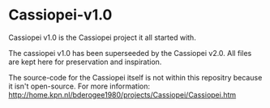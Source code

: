 # Cassiopei-v1.0
Cassiopei v1.0 is the Cassiopei project it all started with.

The cassiopei v1.0 has been superseeded by the Cassiopei v2.0.
All files are kept here for preservation and inspiration.

The source-code for the Cassiopei itself is not within this repositry because it isn't open-source.
For more information: http://home.kpn.nl/bderogee1980/projects/Cassiopei/Cassiopei.htm
